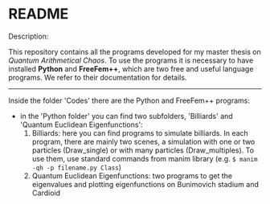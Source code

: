 
# README 

Description:

This repository contains all the programs developed for my master thesis on *Quantum Arithmetical Chaos*. To use the programs it is necessary to have installed **Python** and **FreeFem++**, which are two free and useful language programs. We refer to their documentation for details. 
******************************************
Inside the folder 'Codes' there are the Python and FreeFem++ programs:
- in the 'Python folder' you can find two subfolders, 'Billiards' and 'Quantum Euclidean Eigenfunctions':
    1. Billiards:
        here you can find programs to simulate billiards. In each program, there are mainly two scenes, a simulation with one or two particles (Draw_single) or with many particles (Draw_multiples). To use them, use standard commands from manim library (e.g. `$ manim -qh -p filename.py Class`)
    2. Quantum Euclidean Eigenfunctions: 
        two programs to get the eigenvalues and plotting eigenfunctions on Bunimovich stadium and Cardioid 


